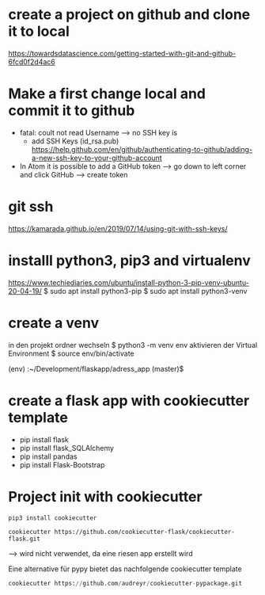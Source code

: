 

# create a project on github and clone it to local
https://towardsdatascience.com/getting-started-with-git-and-github-6fcd0f2d4ac6

# Make a first change local and commit it to github
 - fatal: coult not read Username --> no SSH key is
   - add SSH Keys (id_rsa.pub)
 https://help.github.com/en/github/authenticating-to-github/adding-a-new-ssh-key-to-your-github-account
 - In Atom it is possible to add a GitHub token --> go down to left corner and click GitHub --> create token

# git ssh
 https://kamarada.github.io/en/2019/07/14/using-git-with-ssh-keys/

# installl python3, pip3 and virtualenv
https://www.techiediaries.com/ubuntu/install-python-3-pip-venv-ubuntu-20-04-19/
$ sudo apt install python3-pip
$ sudo apt install python3-venv

# create a venv
in den projekt ordner wechseln
$ python3 -m venv env
aktivieren der Virtual Environment
$ source env/bin/activate

(env) <computername>:~/Development/flaskapp/adress_app (master)$

# create a flask app with cookiecutter template
 - pip install flask
 - pip install flask_SQLAlchemy
 - pip install pandas
 - pip install Flask-Bootstrap

# Project init with cookiecutter
```python3
pip3 install cookiecutter

cookiecutter https://github.com/cookiecutter-flask/cookiecutter-flask.git
```
--> wird nicht verwendet, da eine riesen app erstellt wird

Eine alternative für pypy bietet das nachfolgende cookiecutter template
```python
cookiecutter https://github.com/audreyr/cookiecutter-pypackage.git

```
